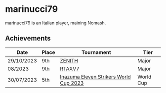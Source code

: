 # marinucci79

marinucci79 is an Italian player, maining Nomash.

## Achievements

|Date|Place|Tournament|Tier|
|-|-|-|-|
| 29/10/2023 | 9th | [ZENITH](../../tournaments/misc/zenith1.md) | Major |
| 08/2023 | 9th | [RTAXV7](../../tournaments/rtaxv/rtaxv7.md) | Major |
| 30/07/2023 | 5th | [Inazuma Eleven Strikers World Cup 2023](../../tournaments/worldcup23.md) | World Cup |
